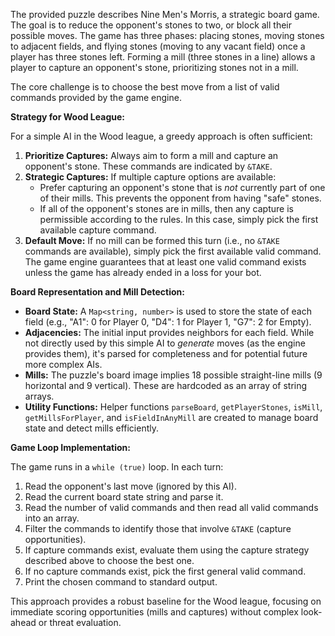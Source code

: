 The provided puzzle describes Nine Men's Morris, a strategic board game. The goal is to reduce the opponent's stones to two, or block all their possible moves. The game has three phases: placing stones, moving stones to adjacent fields, and flying stones (moving to any vacant field) once a player has three stones left. Forming a mill (three stones in a line) allows a player to capture an opponent's stone, prioritizing stones not in a mill.

The core challenge is to choose the best move from a list of valid commands provided by the game engine.

**Strategy for Wood League:**

For a simple AI in the Wood league, a greedy approach is often sufficient:

1.  **Prioritize Captures:** Always aim to form a mill and capture an opponent's stone. These commands are indicated by `&TAKE`.
2.  **Strategic Captures:** If multiple capture options are available:
    *   Prefer capturing an opponent's stone that is *not* currently part of one of their mills. This prevents the opponent from having "safe" stones.
    *   If all of the opponent's stones are in mills, then any capture is permissible according to the rules. In this case, simply pick the first available capture command.
3.  **Default Move:** If no mill can be formed this turn (i.e., no `&TAKE` commands are available), simply pick the first available valid command. The game engine guarantees that at least one valid command exists unless the game has already ended in a loss for your bot.

**Board Representation and Mill Detection:**

*   **Board State:** A `Map<string, number>` is used to store the state of each field (e.g., "A1": 0 for Player 0, "D4": 1 for Player 1, "G7": 2 for Empty).
*   **Adjacencies:** The initial input provides neighbors for each field. While not directly used by this simple AI to *generate* moves (as the engine provides them), it's parsed for completeness and for potential future more complex AIs.
*   **Mills:** The puzzle's board image implies 18 possible straight-line mills (9 horizontal and 9 vertical). These are hardcoded as an array of string arrays.
*   **Utility Functions:** Helper functions `parseBoard`, `getPlayerStones`, `isMill`, `getMillsForPlayer`, and `isFieldInAnyMill` are created to manage board state and detect mills efficiently.

**Game Loop Implementation:**

The game runs in a `while (true)` loop. In each turn:
1.  Read the opponent's last move (ignored by this AI).
2.  Read the current board state string and parse it.
3.  Read the number of valid commands and then read all valid commands into an array.
4.  Filter the commands to identify those that involve `&TAKE` (capture opportunities).
5.  If capture commands exist, evaluate them using the capture strategy described above to choose the best one.
6.  If no capture commands exist, pick the first general valid command.
7.  Print the chosen command to standard output.

This approach provides a robust baseline for the Wood league, focusing on immediate scoring opportunities (mills and captures) without complex look-ahead or threat evaluation.